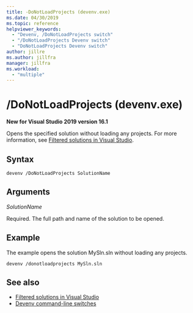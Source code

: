 ```yaml
---
title: -DoNotLoadProjects (devenv.exe)
ms.date: 04/30/2019
ms.topic: reference
helpviewer_keywords:
  - "Devenv, /DoNotLoadProjects switch"
  - "/DoNotLoadProjects Devenv switch"
  - "DoNotLoadProjects Devenv switch"
author: jillre
ms.author: jillfra
manager: jillfra
ms.workload:
  - "multiple"
---
```

# /DoNotLoadProjects (devenv.exe)

**New for Visual Studio 2019 version 16.1**

Opens the specified solution without loading any projects. For more information, see [Filtered solutions in Visual Studio](../filtered-solutions.md).

## Syntax

```shell
devenv /DoNotLoadProjects SolutionName
```

## Arguments

*SolutionName*

Required. The full path and name of the solution to be opened.

## Example

The example opens the solution MySln.sln without loading any projects.

```shell
devenv /donotloadprojects MySln.sln
```

## See also

- [Filtered solutions in Visual Studio](../filtered-solutions.md)
- [Devenv command-line switches](../../ide/reference/devenv-command-line-switches.md)
